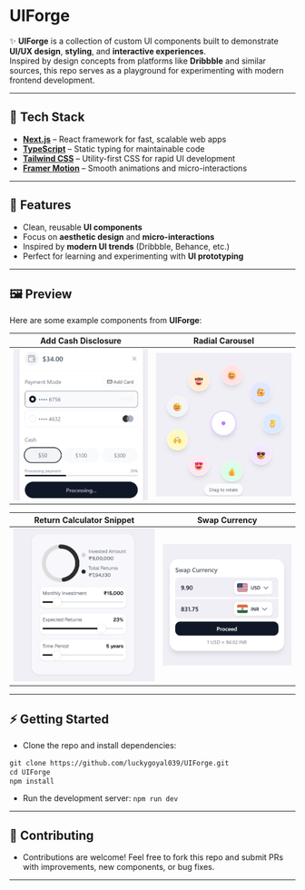 # UIForge  

✨ **UIForge** is a collection of custom UI components built to demonstrate **UI/UX design**, **styling**, and **interactive experiences**.  
Inspired by design concepts from platforms like **Dribbble** and similar sources, this repo serves as a playground for experimenting with modern frontend development.  

---

## 🚀 Tech Stack  
- **[Next.js](https://nextjs.org/)** – React framework for fast, scalable web apps  
- **[TypeScript](https://www.typescriptlang.org/)** – Static typing for maintainable code  
- **[Tailwind CSS](https://tailwindcss.com/)** – Utility-first CSS for rapid UI development  
- **[Framer Motion](https://www.framer.com/motion/)** – Smooth animations and micro-interactions  

---

## 🎨 Features  
- Clean, reusable **UI components**  
- Focus on **aesthetic design** and **micro-interactions**  
- Inspired by **modern UI trends** (Dribbble, Behance, etc.)  
- Perfect for learning and experimenting with **UI prototyping**  

---

## 🖼️ Preview  

Here are some example components from **UIForge**:  

| Add Cash Disclosure | Radial Carousel |
|---------------------|-----------------|
| ![AddCashDisclosure](./src/assets/screenshort/AddCashDisclosure.png) | ![RadialCarousel](./src/assets/screenshort/RadialCarousel.png) |

| Return Calculator Snippet | Swap Currency |
|---------------------------|---------------|
| ![ReturnCalculatorSnippet](./src/assets/screenshort/ReturnCalculatorSnippet.png) | ![SwapCurrency](./src/assets/screenshort/SwapCurrency.png) |

---

## ⚡ Getting Started
- Clone the repo and install dependencies:
```
git clone https://github.com/luckygoyal039/UIForge.git
cd UIForge
npm install
```
- Run the development server:
  ```npm run dev```

---
## 🤝 Contributing
- Contributions are welcome! Feel free to fork this repo and submit PRs with improvements, new components, or bug fixes.
---
